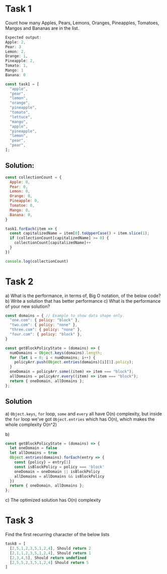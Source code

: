 # Task 1

Count how many Apples, Pears, Lemons, Oranges, Pineapples, Tomatoes, Mangos and Bananas are in the list.

```javascript
Expected output:
Apple: 2,
Pear: 3
Lemon: 2,
Orange: 1,
Pineapple: 2,
Tomato: 1,
Mango: 1
Banana: 0
```

```javascript
const task1 = [
  "apple",
  "pear",
  "lemon",
  "orange",
  "pineapple",
  "tomato",
  "lettuce",
  "mango",
  "apple",
  "pineapple",
  "lemon",
  "pear",
  "pear",
];
```

## Solution:

```javascript
const collectionCount = {
  Apple: 0,
  Pear: 0, 
  Lemon: 0, 
  Orange: 0, 
  Pineapple: 0, 
  Tomatoe: 0, 
  Mango: 0, 
  Banana: 0,
}

task1.forEach(item => {
  const capitalizedName = item[0].toUpperCase() + item.slice(1);
  if (collectionCount[capitalizedName] >= 0) {
    collectionCount[capitalizedName]++
  }
})

console.log(collectionCount)
```

# Task 2

a) What is the performance, in terms of, Big O notation, of the below code?
b) Write a solution that has better performance
c) What is the performance of your new solution?

```javascript
const domains = { // Example to show data shape only.
  "one.com": { policy: "block" },
  "two.com": { policy: "none" },
  "three.com": { policy: "none" },
  "four.com": { policy: "block" },
}

const getBlockPolicyState = (domains) => {
  numDomains = Object.keys(domains).length;
  for (let i = 0; i < numDomains; i++) {
    policyArr.push(Object.entries(domains)[i][1].policy);
  }
  oneDomain = policyArr.some((item) => item === "block");
  allDomains = policyArr.every((item) => item === "block");
  return { oneDomain, allDomains };
};
```

## Solution

a) `Object.keys`, `for` loop, `some` and `every` all have O(n) complexity, but inside the `for` loop we've got `Object.entries` which has O(n), which makes the whole complexity O(n^2)

b)
```javascript
const getBlockPolicyState = (domains) => {
  let oneDomain = false
  let allDomains = true
  Object.entries(domains).forEach(entry => {
    const {policy} = entry[1]
    const isBlockPolicy = policy === 'block'
    oneDomain = oneDomain || isBlockPolicy
    allDomains = allDomains && isBlockPolicy
  })
  return { oneDomain, allDomains };
};
```

c) The optimized solution has O(n) complexity

# Task 3

Find the first recurring character of the below lists

```javascript
task8 = [
  [2,5,1,2,3,5,1,2,4], Should return 2
  [2,1,1,2,3,5,1,2,4], Should return 1
  [2,3,4,5], Should return undefined
  [2,5,5,2,3,5,1,2,4] Should return 5
]
```
